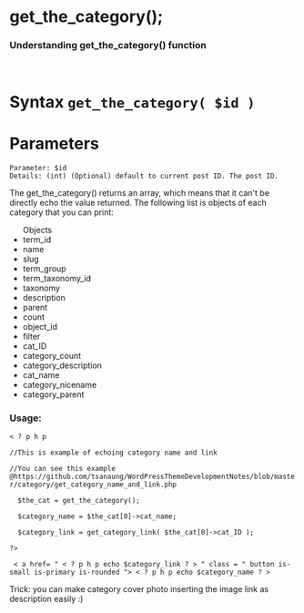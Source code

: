 <h1>get_the_category();</h1>
<h3>Understanding get_the_category() function</h3>
<br/>
<h1>Syntax <code>get_the_category( $id )</code></h1>
<h1>Parameters</h1>
<code>Parameter: $id</code><br/>
<code>Details: (int) (Optional) default to current post ID. The post ID.</code>
<p>The get_the_category() returns an array, which means that it can't be directly echo the value returned. 
The following list is objects of each category that you can print:</p>
<ul>Objects
<li>term_id</li>
<li>name</li>
<li>slug</li>
<li>term_group</li>
<li>term_taxonomy_id</li>
<li>taxonomy</li>
<li>description</li>
<li>parent</li>
<li>count</li>
<li>object_id</li>
<li>filter</li>
<li>cat_ID</li>
<li>category_count</li>
<li>category_description</li>
<li>cat_name</li>
<li>category_nicename</li>
<li>category_parent</li>
</ul>
<h3>Usage:</h3>
<p><code>< ? p h p</code></p>
<p><code>//This is example of echoing category name and link </code></p>
<p><code>//You can see this example @https://github.com/tsanaung/WordPressThemeDevelopmentNotes/blob/master/category/get_category_name_and_link.php </code></p>
<p><code>&nbsp $the_cat = get_the_category(); </code></p>
<p><code>&nbsp $category_name = $the_cat[0]->cat_name; </code></p>
<p><code>&nbsp $category_link = get_category_link( $the_cat[0]->cat_ID ); </code></p>
<p><code>?> </code></p>
<p><code> < a href= " < ? p h p echo $category_link ? > " class = " button is-small is-primary is-rounded "> < ? p h p echo $category_name ? > </a></code></p>
<p>Trick: you can make category cover photo inserting the image link as description easily :) </p>

